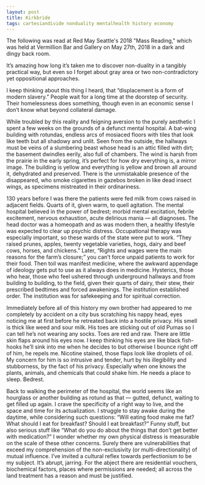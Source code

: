 ```yaml
---
layout: post
title: Kirkbride
tags: cartesiandivide nonduality mentalhealth history economy
---
```

The following was read at Red May Seattle's 2018 "Mass Reading," which was held at Vermillion Bar and Gallery on May 27th, 2018 in a dark and dingy back room.

It’s amazing how long it’s taken me to discover non-duality in a tangibly practical way, but even so I forget about gray area or two non-contradictory yet oppositional approaches. 

I keep thinking about this thing I heard, that “displacement is a form of modern slavery.” People wait for a long time at the doorstep of security. Their homelessness does something, though even in an economic sense I don’t know what beyond collateral damage. 

While troubled by this reality and feigning aversion to the purely aesthetic I spent a few weeks on the grounds of a defunct mental hospital.  A bat-wing building with rotundas, endless arcs of mosiaced floors with tiles that look like teeth but all shadowy and unlit. Seen from the outside, the hallways must be veins of a slumbering beast whose head is an attic filled with dirt; the basement dwindles eerily, also full of chambers. The wind is harsh from the prairie in the early spring, it’s perfect for how dry everything is, a mirror image. The building is yellow and everything is yellow and brown all around it, dehydrated and preserved. There is the unmistakable presence of the disappeared, who smoke cigarettes in gazebos broken in like dead insect wings, as specimens mistreated in their ordinariness.

130 years before I was there the patients were fed milk from cows raised in adjacent fields. Quarts of it, given warm, to quell agitation. The mental hospital believed in the power of bedrest; morbid mental excitation, febrile excitement, nervous exhaustion, acute delirious mania — all diagnoses. The head doctor was a homeopath and as was modern then, a healthy lifestyle was expected to clear up psychic distress. Occupational therapy was especially important, so these wards of the state were put to work. “They raised prunes, apples, twenty vegetable varieties, hogs, dairy and beef cows, horses, and chickens.” Later, “Rights and wages were the main reasons for the farm’s closure;” you can’t force unpaid patients to work for their food. Then toil was manifest medicine, where the awkward appendage of ideology gets put to use as it always does in medicine. Hysterics, those who hear, those who feel ushered through underground hallways and from building to building, to the field, given their quarts of dairy, their stew, their prescribed bedtimes and forced awakenings. The institution established order. The institution was for safekeeping and for spiritual correction.

Immediately before all of this history my own brother had appeared to me completely by accident on a city bus scratching his nappy head, eyes noticing me at first before he retreated back into a hostile privacy. His smell is thick like weed and sour milk. His toes are sticking out of old Pumas so I can tell he’s not wearing any socks. Toes are red and raw. There are little skin flaps around his eyes now. I keep thinking his eyes are like black fish-hooks he’ll sink into me when he decides to but otherwise I bounce right off of him, he repels me. Nicotine stained, those flaps look like droplets of oil. My concern for him is so intrusive and tender, hurt by his illegibility and stubborness, by the fact of his privacy. Especially when one knows the plants, animals, and chemicals that could shake him. He needs a place to sleep. Bedrest. 

Back to walking the perimeter of the hospital, the world seems like an hourglass or another building as rotund as that — gutted, defunct, waiting to get filled up again. I crave the specificity of a right way to live, and the space and time for its actualization. I struggle to stay awake during the daytime, while considering such questions: “Will eating food make me fat? What should I eat for breakfast? Should I eat breakfast?” Funny stuff, but also serious stuff like “What do you do about the things that don’t get better with medication?” I wonder whether my own physical distress is measurable on the scale of these other concerns. Surely there are vulnerabilities that exceed my comprehension of the non-exclusivity (or multi-directionality) of mutual influence. I’ve invited a cultural reflex towards perfectionism to be my subject. It’s abrupt, jarring. For the abject there are residential vouchers, biochemical factors, places where permissions are needed; all across the land treatment has a reason and must be justified.

